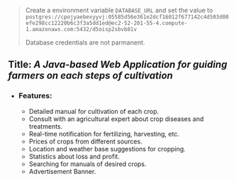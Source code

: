 >  Create a environment variable `DATABASE_URL` 
>  and set the value to `postgres://cpojyaebexyyvj:05585d56e361e2dcf16012f677142c4d503d00efe298cc12220b6c3f3a5dd1ed@ec2-52-201-55-4.compute-1.amazonaws.com:5432/d5oisp2sbvb81v`
> 
>  Database credentials are not parmanent.
 
 
## Title: _A Java-based Web Application for guiding farmers on each steps of cultivation_
- ### Features:
  - Detailed manual for cultivation of each crop.
  - Consult with an agricultural expert about crop diseases and treatments.
  - Real-time notification for fertilizing, harvesting, etc.
  - Prices of crops from different sources.
  - Location and weather base suggestions for cropping.
  - Statistics about loss and profit.
  - Searching for manuals of desired crops.
  - Advertisement Banner. 
